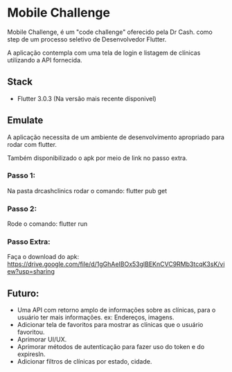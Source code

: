 # Mobile Challenge

Mobile Challenge, é um "code challenge" oferecido pela Dr Cash. como step de um processo seletivo de Desenvolvedor Flutter.

A aplicação contempla com uma tela de login e listagem de clínicas utilizando a API fornecida.

## Stack

- Flutter 3.0.3 (Na versão mais recente disponivel) 

## Emulate

A aplicação necessita de um ambiente de desenvolvimento apropriado para rodar com flutter.

Também disponibilizado o apk por meio de link no passo extra.

### Passo 1:

Na pasta drcashclinics rodar o comando:
flutter pub get

### Passo 2:
Rode o comando:
flutter run

### Passo Extra:
Faça o download do apk:
https://drive.google.com/file/d/1gGhAeIBOx53glBEKnCVC9RMb3tcqK3sK/view?usp=sharing

## Futuro:
 - Uma API com retorno amplo de informações sobre as clínicas, para o usuário ter mais informações. ex: Endereços, imagens.
 - Adicionar tela de favoritos para mostrar as clínicas que o usuário favoritou.
 - Aprimorar UI/UX.
 - Aprimorar métodos de autenticação para fazer uso do token e do expiresIn.
 - Adicionar filtros de clínicas por estado, cidade.

